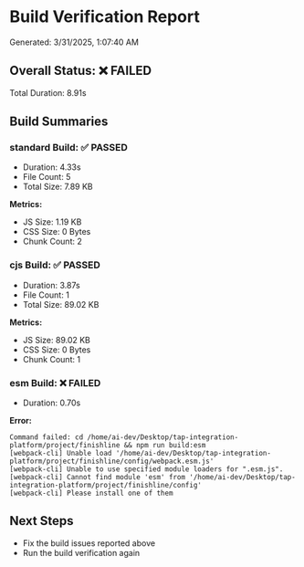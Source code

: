 # Build Verification Report

Generated: 3/31/2025, 1:07:40 AM

## Overall Status: ❌ FAILED

Total Duration: 8.91s

## Build Summaries

### standard Build: ✅ PASSED

- Duration: 4.33s
- File Count: 5
- Total Size: 7.89 KB

**Metrics:**
- JS Size: 1.19 KB
- CSS Size: 0 Bytes
- Chunk Count: 2

### cjs Build: ✅ PASSED

- Duration: 3.87s
- File Count: 1
- Total Size: 89.02 KB

**Metrics:**
- JS Size: 89.02 KB
- CSS Size: 0 Bytes
- Chunk Count: 1

### esm Build: ❌ FAILED

- Duration: 0.70s

**Error:**
```
Command failed: cd /home/ai-dev/Desktop/tap-integration-platform/project/finishline && npm run build:esm
[webpack-cli] Unable load '/home/ai-dev/Desktop/tap-integration-platform/project/finishline/config/webpack.esm.js'
[webpack-cli] Unable to use specified module loaders for ".esm.js".
[webpack-cli] Cannot find module 'esm' from '/home/ai-dev/Desktop/tap-integration-platform/project/finishline/config'
[webpack-cli] Please install one of them

```


## Next Steps

- Fix the build issues reported above
- Run the build verification again
